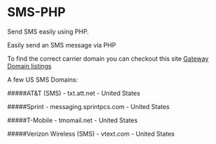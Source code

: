 # SMS-PHP
Send SMS easily using PHP. 

Easily send an SMS message via PHP

To find the correct carrier domain you can checkout this site <a href="http://themacadmin.com/email-to-sms-gateways/">Gateway Domain listings</a>

A few US SMS Domains:

#####AT&T (SMS) - txt.att.net - United States

#####Sprint - messaging.sprintpcs.com - United States

#####T-Mobile - tmomail.net -	United States

#####Verizon Wireless (SMS) - vtext.com - United States
